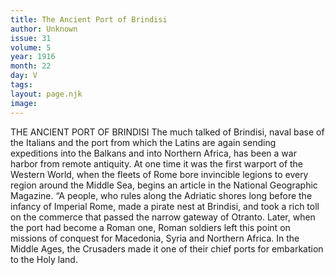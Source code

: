 ```yaml
---
title: The Ancient Port of Brindisi
author: Unknown
issue: 31
volume: 5
year: 1916
month: 22
day: V
tags:
layout: page.njk
image:
---
```

THE ANCIENT PORT OF BRINDISI       The much talked of Brindisi, naval base of the Italians and the port from which the Latins are again sending expeditions into the Balkans and into Northern Africa, has been a war harbor from remote antiquity. At one time it was the first warport of the Western World, when the fleets of Rome bore invincible legions to every region around the Middle Sea, begins an article in the National Geographic Magazine. “A people, who rules along the Adriatic shores long before the infancy of Imperial Rome, made a pirate nest at Brindisi, and took a rich toll on the commerce that passed the narrow gateway of Otranto. Later, when the port had become a Roman one, Roman soldiers left this point on missions of conquest for Macedonia, Syria and Northern Africa. In the Middle Ages, the Crusaders made it one of their chief ports for embarkation to the Holy land.    
